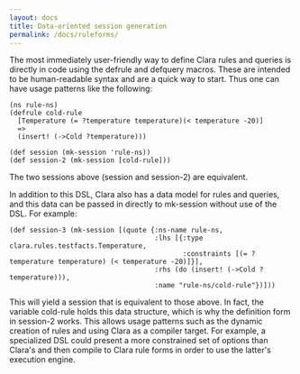 ```yaml
---
layout: docs
title: Data-oriented session generation
permalink: /docs/ruleforms/
---
```



The most immediately user-friendly way to define Clara rules and queries is directly in code using the defrule and defquery macros.  These are intended to be human-readable syntax and are a quick way to start.  Thus one can have usage patterns like the following:

````
(ns rule-ns)
(defrule cold-rule
  [Temperature (= ?temperature temperature)(< temperature -20)]
  =>
  (insert! (->Cold ?temperature)))

(def session (mk-session 'rule-ns))
(def session-2 (mk-session [cold-rule]))
````

The two sessions above (session and session-2) are equivalent.  

In addition to this DSL, Clara also has a data model for rules and queries, and this data can be passed in directly to mk-session without use of the DSL.  For example:

````
(def session-3 (mk-session [(quote {:ns-name rule-ns,
                                    :lhs [{:type clara.rules.testfacts.Temperature,
                                           :constraints [(= ?temperature temperature) (< temperature -20)]}],
                                    :rhs (do (insert! (->Cold ?temperature))),
                                    :name "rule-ns/cold-rule"})]))
`````

This will yield a session that is equivalent to those above.  In fact, the variable cold-rule holds this data structure, which is why the definition form in session-2 works.  This allows usage patterns such as the dynamic creation of rules and using Clara as a compiler target.  For example, a specialized DSL could present a more constrained set of options than Clara's and then compile to Clara rule forms in order to use the latter's execution engine.
